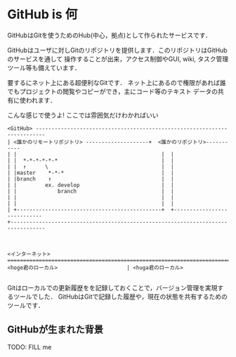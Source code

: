# GitHub is 何

GitHubはGitを使うためのHub(中心，拠点)として作られたサービスです．

GitHubはユーザに対しGitのリポジトリを提供します．このリポジトリはGitHubのサービスを通して
操作することが出来，アクセス制御やGUI, wiki, タスク管理ツール等も備えています．

要するにネット上にある超便利なGitです．
ネット上にあるので権限があれば誰でもプロジェクトの閲覧やコピーができ，主にコード等のテキスト
データの共有に使われます．

こんな感じで使うよ!
ここでは雰囲気だけわかればいい

```
<GitHub> -------------------------------------------------------------------------
| <誰かのリモートリポジトリ> --------------------+  <誰かのリポジトリ>-----------
| |                                              |  |
| |  *-*-*-*-*-*                                 |  |
| |  ↑      \                                    |  |
| |master    *-*-*                               |  |
| |branch    ↑                                   |  |
| |         ex. develop                          |  |
| |             branch                           |  |
| |                                              |  |
| |                                              |  |
| +----------------------------------------------+  +----------------------------
+---------------------------------------------------------------------------------



<インターネット>
===================================================================================
<hoge君のローカル>                      | <huga君のローカル>


```

Gitはローカルでの更新履歴をを記録しておくことで，バージョン管理を実現するツールでした．
GitHubはGitで記録した履歴や，現在の状態を共有するためのツールです．

## GitHubが生まれた背景

TODO: FILL me

